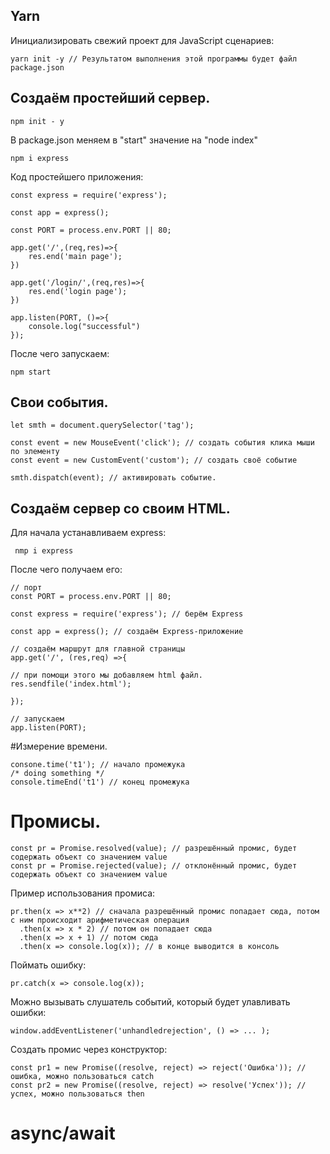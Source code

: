 ## Yarn

Инициализировать свежий проект для JavaScript сценариев:

    yarn init -y // Результатом выполнения этой программы будет файл package.json
    

## Создаём простейший сервер.

    npm init - y
    
В package.json меняем в "start" значение на "node index"
    
    npm i express
    
Код простейшего приложения:
    
    const express = require('express');

    const app = express();
    
    const PORT = process.env.PORT || 80;
    
    app.get('/',(req,res)=>{
        res.end('main page');
    })
    
    app.get('/login/',(req,res)=>{
        res.end('login page');
    })
    
    app.listen(PORT, ()=>{
        console.log("successful")
    });
    
    
 После чего запускаем:
 
    npm start

## Свои события.

    let smth = document.querySelector('tag');

    const event = new MouseEvent('click'); // создать события клика мыши по элементу
    const event = new CustomEvent('custom'); // создать своё событие

    smth.dispatch(event); // активировать событие.

## Создаём сервер со своим HTML.

Для начала устанавливаем express:

     nmp i express
     
 После чего получаем его:
 
    // порт
    const PORT = process.env.PORT || 80;
    
    const express = require('express'); // берём Express
    
    const app = express(); // создаём Express-приложение
    
    // создаём маршрут для главной страницы
    app.get('/', (res,req) =>{
    
    // при помощи этого мы добавляем html файл.
    res.sendfile('index.html');
    
    });
     
    // запускаем
    app.listen(PORT);
    
    
 #Измерение времени.
 
    consone.time('t1'); // начало промежука
    /* doing something */
    console.timeEnd('t1') // конец промежука
    
# Промисы.

    const pr = Promise.resolved(value); // разрешённый промис, будет содержать объект со значением value
    const pr = Promise.rejected(value); // отклонённый промис, будет содержать объект со значением value
 
 Пример использования промиса:
 
    pr.then(x => x**2) // сначала разрешённый промис попадает сюда, потом с ним происходит арифметическая операция
      .then(x => x * 2) // потом он попадает сюда
      .then(x => x + 1) // потом сюда
      .then(x => console.log(x)); // в конце выводится в консоль
      
 Поймать ошибку:
 
    pr.catch(x => console.log(x));
 
 Можно вызывать слушатель событий, который будет улавливать ошибки:
 
    window.addEventListener('unhandledrejection', () => ... );
    
 Создать промис через конструктор:
 
    const pr1 = new Promise((resolve, reject) => reject('Ошибка')); // ошибка, можно пользоваться catch
    const pr2 = new Promise((resolve, reject) => resolve('Успех')); // успех, можно пользоваться then
    

    
# async/await

